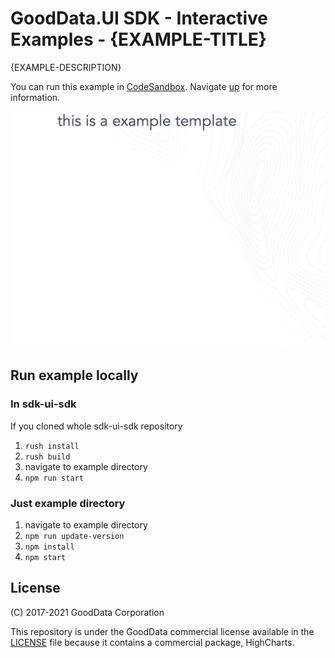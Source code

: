 # GoodData.UI SDK - Interactive Examples - {EXAMPLE-TITLE}

{EXAMPLE-DESCRIPTION}

You can run this example in [CodeSandbox]({CODESANDBOX-PATH}). Navigate [up](../../) for more information.

[![{EXAMPLE-TITLE}](./.example/preview.png)]({CODESANDBOX-PATH})

## Run example locally

### In sdk-ui-sdk 
If you cloned whole sdk-ui-sdk repository

1) ```rush install```
2) ```rush build```
3) navigate to example directory
4) ```npm run start``` 

### Just example directory

1) navigate to example directory
2) ```npm run update-version```
3) ```npm install```
4) ```npm start```

## License

(C) 2017-2021 GoodData Corporation

This repository is under the GoodData commercial license available in the [LICENSE](LICENSE) file because it contains a commercial package, HighCharts.